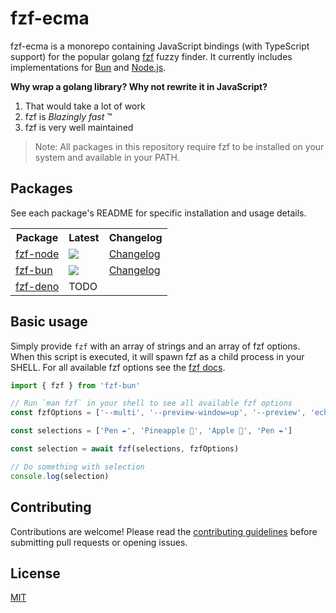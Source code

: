 # fzf-ecma

fzf-ecma is a monorepo containing JavaScript bindings (with TypeScript support)
for the popular golang [fzf](https://github.com/junegunn/fzf) fuzzy finder. It
currently includes implementations for [Bun](https://bun.sh/) and
[Node.js](https://nodejs.org/).

**Why wrap a golang library? Why not rewrite it in JavaScript?**

1. That would take a lot of work
2. fzf is _Blazingly fast_ ™️
3. fzf is very well maintained

> Note: All packages in this repository require fzf to be installed on your
> system and available in your PATH.

## Packages

See each package's README for specific installation and usage details.

<table>
  <tr>
    <th>Package</th>
    <th>Latest</th>
    <th>Changelog</th>
  </tr>
  <tr>
    <td><a href="packages/fzf-node/">fzf-node</a></td>
    <td>
     <a href="https://www.npmjs.com/package/fzf-node">
      <img src="https://img.shields.io/npm/v/fzf-node">
     </a>
    </td>
    <td><a href="packages/fzf-node/CHANGELOG.md">Changelog</a></td>
  </tr>
  <tr>
    <td><a href="packages/fzf-bun/">fzf-bun</a></td>
    <td>
     <a href="https://www.npmjs.com/package/fzf-bun">
      <img src="https://img.shields.io/npm/v/fzf-bun">
     </a>
    </td>
    <td><a href="packages/fzf-bun/CHANGELOG.md">Changelog</a></td>
  </tr>
  <tr>
    <td><a href="packages/fzf-deno/">fzf-deno</a></td>
    <td>TODO</td>
    <td></td>
  </tr>
</table>

## Basic usage

Simply provide `fzf` with an array of strings and an array of fzf options. When
this script is executed, it will spawn fzf as a child process in your SHELL. For
all available fzf options see the [fzf docs](https://github.com/junegunn/fzf).

```ts
import { fzf } from 'fzf-bun'

// Run `man fzf` in your shell to see all available fzf options
const fzfOptions = ['--multi', '--preview-window=up', '--preview', 'echo {}']

const selections = ['Pen ✒️', 'Pineapple 🍍', 'Apple 🍎', 'Pen ✒️']

const selection = await fzf(selections, fzfOptions)

// Do something with selection
console.log(selection)
```

## Contributing

Contributions are welcome! Please read the [contributing
guidelines](CONTRIBUTING.md) before submitting pull requests or opening issues.

## License

[MIT](./LICENSE)
